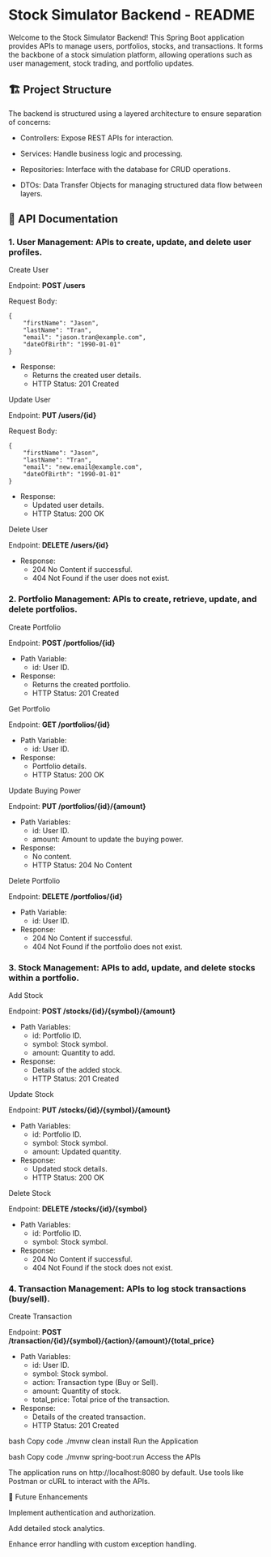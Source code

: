 # Stock Simulator Backend - README
Welcome to the Stock Simulator Backend! This Spring Boot application provides APIs to manage users, portfolios, stocks, and transactions. It forms the backbone of a stock simulation platform, allowing operations such as user management, stock trading, and portfolio updates.

## 🏗️ Project Structure
The backend is structured using a layered architecture to ensure separation of concerns:

- Controllers: Expose REST APIs for interaction.

- Services: Handle business logic and processing.

- Repositories: Interface with the database for CRUD operations.

- DTOs: Data Transfer Objects for managing structured data flow between layers.

## 📖 API Documentation
### 1. User Management: APIs to create, update, and delete user profiles.

Create User

Endpoint: **POST /users**

Request Body:
```
{
    "firstName": "Jason",
    "lastName": "Tran",
    "email": "jason.tran@example.com",
    "dateOfBirth": "1990-01-01"
}
```
- Response: 
    - Returns the created user details.
    - HTTP Status: 201 Created

Update User

Endpoint: **PUT /users/{id}**

Request Body:
```
{
    "firstName": "Jason",
    "lastName": "Tran",
    "email": "new.email@example.com",
    "dateOfBirth": "1990-01-01"
}
```
- Response: 
    - Updated user details. 
    - HTTP Status: 200 OK

Delete User

Endpoint: **DELETE /users/{id}**

- Response:
    - 204 No Content if successful.
    - 404 Not Found if the user does not exist.

### 2. Portfolio Management: APIs to create, retrieve, update, and delete portfolios.

Create Portfolio

Endpoint: **POST /portfolios/{id}**

- Path Variable:
    - id: User ID.
- Response: 
    - Returns the created portfolio.
    - HTTP Status: 201 Created

Get Portfolio

Endpoint: **GET /portfolios/{id}**

- Path Variable:
    - id: User ID.
- Response: 
    - Portfolio details.
    - HTTP Status: 200 OK

Update Buying Power

Endpoint: **PUT /portfolios/{id}/{amount}**

- Path Variables:
    - id: User ID.
    - amount: Amount to update the buying power.
- Response: 
    - No content.
    - HTTP Status: 204 No Content

Delete Portfolio

Endpoint: **DELETE /portfolios/{id}**

- Path Variable:
    - id: User ID.
- Response:
    - 204 No Content if successful.
    - 404 Not Found if the portfolio does not exist.

### 3. Stock Management: APIs to add, update, and delete stocks within a portfolio.

Add Stock

Endpoint: **POST /stocks/{id}/{symbol}/{amount}**

- Path Variables:
    - id: Portfolio ID.
    - symbol: Stock symbol.
    - amount: Quantity to add.
- Response: 
    - Details of the added stock.
    - HTTP Status: 201 Created

Update Stock

Endpoint: **PUT /stocks/{id}/{symbol}/{amount}**

- Path Variables:
    - id: Portfolio ID.
    - symbol: Stock symbol.
    - amount: Updated quantity.
- Response: 
    - Updated stock details.
    - HTTP Status: 200 OK

Delete Stock

Endpoint: **DELETE /stocks/{id}/{symbol}**
- Path Variables:
    - id: Portfolio ID.
    - symbol: Stock symbol.
- Response:
    - 204 No Content if successful.
    - 404 Not Found if the stock does not exist.
### 4. Transaction Management: APIs to log stock transactions (buy/sell).

Create Transaction

Endpoint: **POST /transaction/{id}/{symbol}/{action}/{amount}/{total_price}**
- Path Variables:
    - id: User ID.
    - symbol: Stock symbol.
    - action: Transaction type (Buy or Sell).
    - amount: Quantity of stock.
    - total_price: Total price of the transaction.
- Response: 
    - Details of the created transaction.
    - HTTP Status: 201 Created

bash
Copy code
./mvnw clean install
Run the Application

bash
Copy code
./mvnw spring-boot:run
Access the APIs

The application runs on http://localhost:8080 by default. Use tools like Postman or cURL to interact with the APIs.

🌟 Future Enhancements

Implement authentication and authorization.

Add detailed stock analytics.

Enhance error handling with custom exception handling.